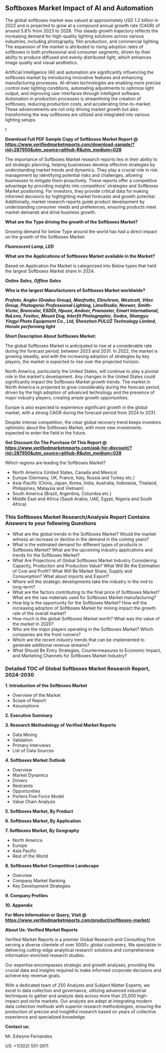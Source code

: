 <h2>Softboxes Market Impact of AI and Automation</h2><p>The global softboxes market was valued at approximately USD 1.2 billion in 2022 and is projected to grow at a compound annual growth rate (CAGR) of around 5.8% from 2023 to 2028. This steady growth trajectory reflects the increasing demand for high-quality lighting solutions across various industries, including photography, film production, and commercial lighting. The expansion of the market is attributed to rising adoption rates of softboxes in both professional and consumer segments, driven by their ability to produce diffused and evenly distributed light, which enhances image quality and visual aesthetics.</p><p>Artificial Intelligence (AI) and automation are significantly influencing the softboxes market by introducing innovative features and enhancing manufacturing processes. AI-driven technologies are enabling more precise control over lighting conditions, automating adjustments to optimize light output, and improving user interfaces through intelligent software. Automation in production processes is streamlining the creation of softboxes, reducing production costs, and accelerating time-to-market. These advancements are not only driving market growth but also transforming the way softboxes are utilized and integrated into various lighting setups.</p>t</p><p id="" class=""><strong>Download Full PDF Sample Copy of Softboxes Market Report @ <a href="https://www.verifiedmarketreports.com/download-sample/?rid=287950&utm_source=github-R&utm_medium=028" target="_blank">https://www.verifiedmarketreports.com/download-sample/?rid=287950&utm_source=github-R&utm_medium=028</a></strong></p><p>The importance of&nbsp;Softboxes Market research reports lies in their ability to aid strategic planning, helping businesses develop effective strategies by understanding market trends and dynamics. They play a crucial role in risk management by identifying potential risks and challenges, allowing businesses to mitigate them proactively. These reports offer a competitive advantage by providing insights into competitors' strategies and Softboxes Market positioning. For investors, they provide critical data for making informed decisions by highlighting market forecasts and growth potential. Additionally, market research reports guide product development by understanding consumer needs and preferences, ensuring products meet market demands and drive business growth.</p><p><strong>What are the&nbsp;Type driving the growth of the Softboxes Market?</strong></p><p id="" class="">Growing demand for below Type around the world has had a direct impact on the growth of the Softboxes Market:</p><em><strong>Fluorescent Lamp, LED</strong></em></p><strong>What are the&nbsp;Applications&nbsp;of Softboxes Market available in the Market?</strong></p><p id="" class="">Based on Application the Market is categorized into Below types that held the largest Softboxes Market share In 2024.</p><em><strong>Online Sales, Offline Sales</strong></em></p><strong>Who is the largest Manufacturers of Softboxes Market worldwide?</strong></p><p><em><strong>Profoto, Angler (Gradus Group), Manfrotto, Elinchrom, Westcott, Vitec Group, Photogenic Professional Lighting, LimoStudio, Neewer, Smith-Victor, Broncolor, ESDDI, Hpusn, Andoer, Promaster, Emart International, RaLeno, Fovitec, Mount Dog, Interfit Photographic, Godox, Shangyu Yingyi Photo Equipment Co., Ltd, Shenzhen PULUZ Technology Limited, Hensle performing light</strong></em></p><p id="" class=""><strong>Short Description About Softboxes Market:</strong></p><p>The global Softboxes Market is anticipated to rise at a considerable rate during the forecast period, between 2023 and 2031. In 2022, the market is growing steadily, and with the increasing adoption of strategies by key players, the market is expected to rise over the projected horizon.</p><p>North America, particularly the United States, will continue to play a pivotal role in the market's development. Any changes in the United States could significantly impact the Softboxes Market growth trends. The market in North America is projected to grow considerably during the forecast period, driven by the high adoption of advanced technology and the presence of major industry players, creating ample growth opportunities.</p><p>Europe is also expected to experience significant growth in the global market, with a strong CAGR during the forecast period from 2024 to 2031.</p><p>Despite intense competition, the clear global recovery trend keeps investors optimistic about the Softboxes Market, with more new investments expected to enter the field in the future.</p><p id="" class=""><strong>Get Discount On The Purchase Of This Report @ <a href="https://www.verifiedmarketreports.com/ask-for-discount/?rid=287950&utm_source=github-R&utm_medium=028" target="_blank">https://www.verifiedmarketreports.com/ask-for-discount/?rid=287950&utm_source=github-R&utm_medium=028</a></strong></p>Which regions are leading the Softboxes Market?</p><ul><li>North America (United States, Canada and Mexico)</li><li>Europe (Germany, UK, France, Italy, Russia and Turkey etc.)</li><li>Asia-Pacific (China, Japan, Korea, India, Australia, Indonesia, Thailand, Philippines, Malaysia and Vietnam)</li><li>South America (Brazil, Argentina, Columbia etc.)</li><li>Middle East and Africa (Saudi Arabia, UAE, Egypt, Nigeria and South Africa)</li></ul><h3 id="" class="">This Softboxes Market Research/Analysis Report Contains Answers to your following Questions</h3><ul><li>What are the global trends in the Softboxes Market? Would the market witness an increase or decline in the demand in the coming years?</li><li>What is the estimated demand for different types of products in Softboxes Market? What are the upcoming industry applications and trends for the Softboxes Market?</li><li>What Are Projections of Global Softboxes Market Industry Considering Capacity, Production and Production Value? What Will Be the Estimation of Cost and Profit? What Will Be Market Share, Supply and Consumption? What about imports and Export?</li><li>Where will the strategic developments take the industry in the mid to long-term?</li><li>What are the factors contributing to the final price of Softboxes Market? What are the raw materials used for Softboxes Market manufacturing?</li><li>How big is the opportunity for the Softboxes Market? How will the increasing adoption of Softboxes Market for mining impact the growth rate of the overall market?</li><li>How much is the global Softboxes Market worth? What was the value of the market In 2020?</li><li>Who are the major players operating in the Softboxes Market? Which companies are the front runners?</li><li>Which are the recent industry trends that can be implemented to generate additional revenue streams?</li><li>What Should Be Entry Strategies, Countermeasures to Economic Impact, and Marketing Channels for Softboxes Market Industry?</li></ul><h3 id="" class="">Detailed TOC of Global Softboxes Market Research Report, 2024-2030</h3><p id="" class=""><strong>1. Introduction of the Softboxes Market</strong></p><ul><li>Overview of the Market</li><li>Scope of Report</li><li>Assumptions</li></ul><p id="" class=""><strong>2. Executive Summary</strong></p><p id="" class=""><strong>3. Research Methodology of Verified Market Reports</strong></p><ul><li>Data Mining</li><li>Validation</li><li>Primary Interviews</li><li>List of Data Sources</li></ul><p id="" class=""><strong>4. Softboxes Market Outlook</strong></p><ul><li>Overview</li><li>Market Dynamics</li><li>Drivers</li><li>Restraints</li><li>Opportunities</li><li>Porters Five Force Model</li><li>Value Chain Analysis</li></ul><p id="" class=""><strong>5. Softboxes Market, By Product</strong></p><p id="" class=""><strong>6. Softboxes Market, By Application</strong></p><p id="" class=""><strong>7. Softboxes Market, By Geography</strong></p><ul><li>North America</li><li>Europe</li><li>Asia Pacific</li><li>Rest of the World</li></ul><p id="" class=""><strong>8. Softboxes Market Competitive Landscape</strong></p><ul><li>Overview</li><li>Company Market Ranking</li><li>Key Development Strategies</li></ul><p id="" class=""><strong>9. Company Profiles</strong></p><p id="" class=""><strong>10. Appendix</strong></p><p id="" class=""><strong>For More Information or Query, Visit @ <a href="https://www.verifiedmarketreports.com/product/softboxes-market/" target="_blank">https://www.verifiedmarketreports.com/product/softboxes-market/</a></strong></p><p id="" class=""><strong>About Us: Verified Market Reports</strong></p><p id="" class="">Verified Market Reports is a premier Global Research and Consulting firm serving a diverse clientele of over 5000+ global customers. We specialize in delivering cutting-edge analytical research solutions and comprehensive information-enriched research studies.</p><p id="" class="">Our expertise encompasses strategic and growth analyses, providing the crucial data and insights required to make informed corporate decisions and achieve key revenue goals.</p><p id="" class="">With a dedicated team of 250 Analysts and Subject Matter Experts, we excel in data collection and governance, utilizing advanced industrial techniques to gather and analyze data across more than 25,000 high-impact and niche markets. Our analysts are adept at integrating modern data collection methods with superior research methodologies, ensuring the production of precise and insightful research based on years of collective experience and specialized knowledge.</p><p id="" class=""><strong>Contact us:</strong></p><p id="" class="">Mr. Edwyne Fernandes</p><p id="" class="">US: +1(302) 551-2611</p>